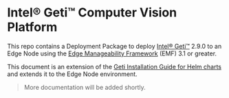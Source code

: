 # Intel® Geti™ Computer Vision Platform

This repo contains a Deployment Package to deploy [Intel® Geti™](https://github.com/open-edge-platform/geti) 2.9.0
to an Edge Node using the [Edge Manageability Framework](https://github.com/open-edge-platform/edge-manageability-framework) (EMF) 3.1 or greater.

This document is an extension of the [Geti Installation Guide for Helm charts](https://docs.geti.intel.com/docs/user-guide/getting-started/installation/using-helm-charts)
and extends it to the Edge Node environment.

> More documentation will be added shortly.